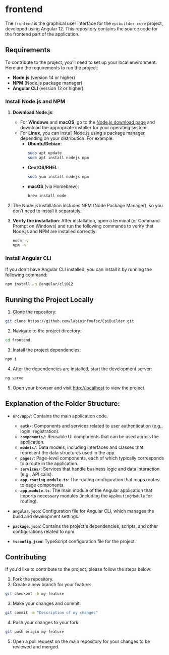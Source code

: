 # frontend

The `frontend` is the graphical user interface for the `epibuilder-core` project, developed using Angular 12. This repository contains the source code for the frontend part of the application.

## Requirements

To contribute to the project, you'll need to set up your local environment. Here are the requirements to run the project:

- **Node.js** (version 14 or higher)
- **NPM** (Node.js package manager)
- **Angular CLI** (version 12 or higher)

### Install Node.js and NPM

1. **Download Node.js**:
   - For **Windows** and **macOS**, go to the [Node.js download page](https://nodejs.org/) and download the appropriate installer for your operating system.
   - For **Linux**, you can install Node.js using a package manager, depending on your distribution. For example:
     - **Ubuntu/Debian**:
       ```bash
       sudo apt update
       sudo apt install nodejs npm
       ```
     - **CentOS/RHEL**:
       ```bash
       sudo yum install nodejs npm
       ```
     - **macOS** (via Homebrew):
       ```bash
       brew install node
       ```

2. The Node.js installation includes NPM (Node Package Manager), so you don’t need to install it separately.

3. **Verify the installation**:
   After installation, open a terminal (or Command Prompt on Windows) and run the following commands to verify that Node.js and NPM are installed correctly:

   ```bash
   node -v
   npm -v

### Install Angular CLI

If you don't have Angular CLI installed, you can install it by running the following command:

```bash
npm install -g @angular/cli@12
```

## Running the Project Locally

1. Clone the repository:

```bash
git clone https://github.com/labioinfoufsc/EpiBuilder.git
```

2. Navigate to the project directory:

```bash
cd frontend
```

3. Install the project dependencies:

```bash
npm i
```

4. After the dependencies are installed, start the development server:

```bash
ng serve
```

5. Open your browser and visit [http://localhost](http://localhost) to view the project.

## Explanation of the Folder Structure:

- **`src/app/`**: Contains the main application code.
  - **`auth/`**: Components and services related to user authentication (e.g., login, registration).
  - **`components/`**: Reusable UI components that can be used across the application.
  - **`models/`**: Data models, including interfaces and classes that represent the data structures used in the app.
  - **`pages/`**: Page-level components, each of which typically corresponds to a route in the application.
  - **`services/`**: Services that handle business logic and data interaction (e.g., API calls).
  - **`app-routing.module.ts`**: The routing configuration that maps routes to page components.
  - **`app.module.ts`**: The main module of the Angular application that imports necessary modules (including the `AppRoutingModule` for routing).

- **`angular.json`**: Configuration file for Angular CLI, which manages the build and development settings.

- **`package.json`**: Contains the project's dependencies, scripts, and other configurations related to npm.

- **`tsconfig.json`**: TypeScript configuration file for the project.

## Contributing

If you'd like to contribute to the project, please follow the steps below:

1. Fork the repository.
2. Create a new branch for your feature:

```bash
git checkout -b my-feature
```

3. Make your changes and commit:

```bash
git commit -m "Description of my changes"
```

4. Push your changes to your fork:

```bash
git push origin my-feature
```

5. Open a pull request on the main repository for your changes to be reviewed and merged.
